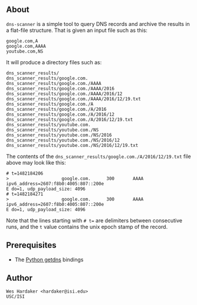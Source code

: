 ## About

`dns-scanner` is a simple tool to query DNS records and archive the
results in a flat-file structure.  That is given an input file such as
this:

	google.com,A
	google.com,AAAA
	youtube.com,NS

It will produce a directory files such as:

	dns_scanner_results/
	dns_scanner_results/google.com.
	dns_scanner_results/google.com./AAAA
	dns_scanner_results/google.com./AAAA/2016
	dns_scanner_results/google.com./AAAA/2016/12
	dns_scanner_results/google.com./AAAA/2016/12/19.txt
	dns_scanner_results/google.com./A
	dns_scanner_results/google.com./A/2016
	dns_scanner_results/google.com./A/2016/12
	dns_scanner_results/google.com./A/2016/12/19.txt
	dns_scanner_results/youtube.com.
	dns_scanner_results/youtube.com./NS
	dns_scanner_results/youtube.com./NS/2016
	dns_scanner_results/youtube.com./NS/2016/12
	dns_scanner_results/youtube.com./NS/2016/12/19.txt

The contents of the `dns_scanner_results/google.com./A/2016/12/19.txt`
file above may look like this:

	# t=1482184206
	>                    google.com.      300       AAAA  ipv6_address=2607:f8b0:4005:807::200e
	E do=1, udp_payload_size: 4096
	# t=1482184271
	>                    google.com.      300       AAAA  ipv6_address=2607:f8b0:4005:807::200e
	E do=1, udp_payload_size: 4096

Note that the lines starting with `# t=` are delimiters between
consecutive runs, and the `t` value contains the unix epoch stamp of
the record.

## Prerequisites

* The [Python getdns] bindings

[Python getdns]: https://github.com/getdnsapi/getdns-python-bindings

## Author

	Wes Hardaker <hardaker@isi.edu>
	USC/ISI


